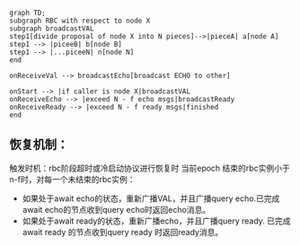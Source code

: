 ```mermaid
graph TD;
subgraph RBC with respect to node X
subgraph broadcastVAL
step1[divide proposal of node X into N pieces]-->|pieceA| a[node A]
step1 --> |piceeB| b[node B]
step1 --> |...piceeN| n[node N]
end

onReceiveVal --> broadcastEcho[broadcast ECHO to other]

onStart --> |if caller is node X|broadcastVAL
onReceiveEcho --> |exceed N - f echo msgs|broadcastReady
onReceiveReady --> |exceed N - f ready msgs|finished
end

```

## 恢复机制：

触发时机：rbc阶段超时或冷启动协议进行恢复时
当前epoch 结束的rbc实例小于n-f时，对每一个未结束的rbc实例：
* 如果处于await echo的状态，重新广播VAL，并且广播query echo.已完成await echo的节点收到query echo时返回echo消息。
* 如果处于await ready的状态，重新广播echo，并且广播query ready. 已完成await ready 的节点收到query ready 时返回ready消息。
